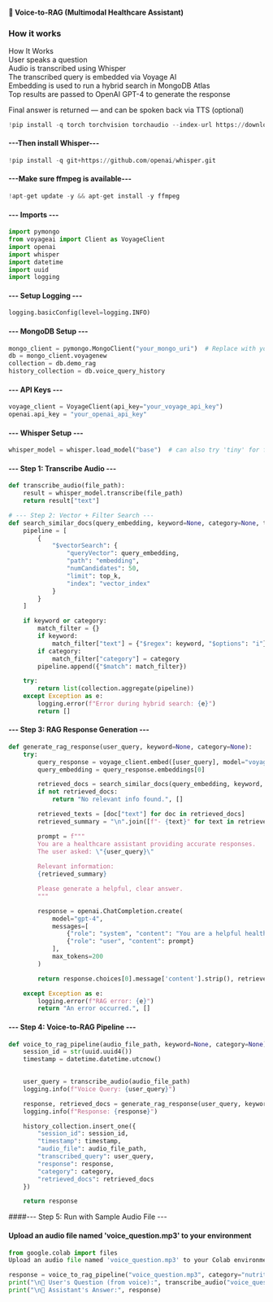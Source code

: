 #### 🧠 Voice-to-RAG (Multimodal Healthcare Assistant) 

### How it works
How It Works <br>
User speaks a question <br>
Audio is transcribed using Whisper <br>
The transcribed query is embedded via Voyage AI <br>
Embedding is used to run a hybrid search in MongoDB Atlas <br>
Top results are passed to OpenAI GPT-4 to generate the response <br>

Final answer is returned — and can be spoken back via TTS (optional)

``` python
!pip install -q torch torchvision torchaudio --index-url https://download.pytorch.org/whl/cpu
```
#### ---Then install Whisper---
``` python
!pip install -q git+https://github.com/openai/whisper.git
```
#### ---Make sure ffmpeg is available---
``` python
!apt-get update -y && apt-get install -y ffmpeg
```

#### --- Imports ---
``` python
import pymongo
from voyageai import Client as VoyageClient
import openai
import whisper
import datetime
import uuid
import logging
```

#### --- Setup Logging ---
``` python
logging.basicConfig(level=logging.INFO)
```

#### --- MongoDB Setup ---
``` python
mongo_client = pymongo.MongoClient("your_mongo_uri")  # Replace with your URI
db = mongo_client.voyagenew
collection = db.demo_rag
history_collection = db.voice_query_history
```
#### --- API Keys ---
``` python
voyage_client = VoyageClient(api_key="your_voyage_api_key")
openai.api_key = "your_openai_api_key"
```

#### --- Whisper Setup ---
``` python
whisper_model = whisper.load_model("base")  # can also try 'tiny' for faster inference
```
#### --- Step 1: Transcribe Audio ---
``` python
def transcribe_audio(file_path):
    result = whisper_model.transcribe(file_path)
    return result["text"]

# --- Step 2: Vector + Filter Search ---
def search_similar_docs(query_embedding, keyword=None, category=None, top_k=3):
    pipeline = [
        {
            "$vectorSearch": {
                "queryVector": query_embedding,
                "path": "embedding",
                "numCandidates": 50,
                "limit": top_k,
                "index": "vector_index"
            }
        }
    ]

    if keyword or category:
        match_filter = {}
        if keyword:
            match_filter["text"] = {"$regex": keyword, "$options": "i"}
        if category:
            match_filter["category"] = category
        pipeline.append({"$match": match_filter})

    try:
        return list(collection.aggregate(pipeline))
    except Exception as e:
        logging.error(f"Error during hybrid search: {e}")
        return []
```

#### --- Step 3: RAG Response Generation ---
``` python
def generate_rag_response(user_query, keyword=None, category=None):
    try:
        query_response = voyage_client.embed([user_query], model="voyage-lite-02-instruct")
        query_embedding = query_response.embeddings[0]

        retrieved_docs = search_similar_docs(query_embedding, keyword, category)
        if not retrieved_docs:
            return "No relevant info found.", []

        retrieved_texts = [doc["text"] for doc in retrieved_docs]
        retrieved_summary = "\n".join([f"- {text}" for text in retrieved_texts])

        prompt = f"""
        You are a healthcare assistant providing accurate responses.
        The user asked: \"{user_query}\"
        
        Relevant information:
        {retrieved_summary}

        Please generate a helpful, clear answer.
        """

        response = openai.ChatCompletion.create(
            model="gpt-4",
            messages=[
                {"role": "system", "content": "You are a helpful healthcare assistant."},
                {"role": "user", "content": prompt}
            ],
            max_tokens=200
        )

        return response.choices[0].message['content'].strip(), retrieved_docs

    except Exception as e:
        logging.error(f"RAG error: {e}")
        return "An error occurred.", []
```

#### --- Step 4: Voice-to-RAG Pipeline ---
``` python
def voice_to_rag_pipeline(audio_file_path, keyword=None, category=None):
    session_id = str(uuid.uuid4())
    timestamp = datetime.datetime.utcnow()
    

    user_query = transcribe_audio(audio_file_path)
    logging.info(f"Voice Query: {user_query}")

    response, retrieved_docs = generate_rag_response(user_query, keyword, category)
    logging.info(f"Response: {response}")

    history_collection.insert_one({
        "session_id": session_id,
        "timestamp": timestamp,
        "audio_file": audio_file_path,
        "transcribed_query": user_query,
        "response": response,
        "category": category,
        "retrieved_docs": retrieved_docs
    })

    return response
```

####--- Step 5: Run with Sample Audio File ---
#### Upload an audio file named 'voice_question.mp3' to your environment 
``` python
from google.colab import files
Upload an audio file named 'voice_question.mp3' to your Colab environment

response = voice_to_rag_pipeline("voice_question.mp3", category="nutrition")
print("\n🎤 User's Question (from voice):", transcribe_audio("voice_question.mp3"))
print("\n💬 Assistant's Answer:", response)
```

